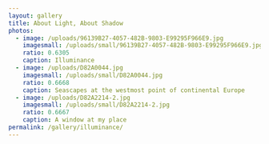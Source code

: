 ```yaml
---
layout: gallery
title: About Light, About Shadow
photos:
  - image: /uploads/96139B27-4057-482B-9803-E99295F966E9.jpg
    imagesmall: /uploads/small/96139B27-4057-482B-9803-E99295F966E9.jpg
    ratio: 0.6305
    caption: Illuminance
  - image: /uploads/D82A0044.jpg
    imagesmall: /uploads/small/D82A0044.jpg
    ratio: 0.6668
    caption: Seascapes at the westmost point of continental Europe
  - image: /uploads/D82A2214-2.jpg
    imagesmall: /uploads/small/D82A2214-2.jpg
    ratio: 0.6667
    caption: A window at my place
permalink: /gallery/illuminance/
---
```


  